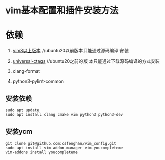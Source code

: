# vim基本配置和插件安装方法

# 依赖

1. [vim8以上版本](https://github.com/vim/vim)   //ubuntu20以前版本只能通过源码编译 安装

2. [universal-ctags](https://github.com/universal-ctags/ctags)  //ubuntu20之前的版 本只能通过下载源码编译的方式安装

3. clang-format

4. python3-pylint-common

## 安装依赖

    sudo apt update
    sudo apt install clang cmake vim python3 python3-dev

## 安装ycm
    git clone git@github.com:csfenghan/vim_config.git
    sudo apt install vim-addon-manager vim-youcompleteme
    vim-addons install youcompleteme
